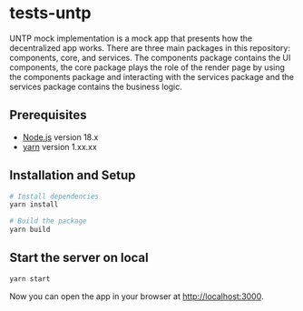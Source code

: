 # tests-untp

UNTP mock implementation is a mock app that presents how the decentralized app works. There are three main packages in this repository: components, core, and services. The components package contains the UI components, the core package plays the role of the render page by using the components package and interacting with the services package and the services package contains the business logic.

## Prerequisites

- [Node.js](https://nodejs.org/en/) version 18.x
- [yarn](https://yarnpkg.com/) version 1.xx.xx

## Installation and Setup

```bash
# Install dependencies
yarn install
```

```bash
# Build the package
yarn build
```

## Start the server on local

```bash
yarn start
```

Now you can open the app in your browser at [http://localhost:3000](http://localhost:3000).
